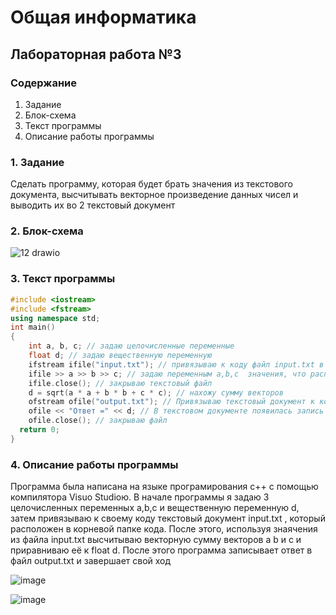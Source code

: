 # Общая информатика

## Лабораторная работа №3

### Содержание

1. Задание
2. Блок-схема
3. Текст программы
4. Описание работы программы

### 1. Задание

Сделать программу, которая будет брать значения из текстового документа, высчитывать векторное произведение данных чисел и выводить их во 2 текстовый документ

### 2. Блок-схема
![12 drawio](https://user-images.githubusercontent.com/100399698/169514675-49e25d01-b515-451c-98b2-cb0bb38e2aed.png)

### 3. Текст программы
```c++
#include <iostream>
#include <fstream>
using namespace std;
int main()
{
	int a, b, c; // задаю целочисленные переменные
	float d; // задаю вещественную переменную
	ifstream ifile("input.txt"); // привязываю к коду файл input.txt в котором расположены 3 значения: (4 5 6).
	ifile >> a >> b >> c; // задаю переменным a,b,c  значения, что расположены в файле. 
	ifile.close(); // закрываю текстовый файл
	d = sqrt(a * a + b * b + c * c); // нахожу сумму векторов
	ofstream ofile("output.txt"); // Привязываю текстовый документ к коду для записи в него ответа
	ofile << "Ответ =" << d; // В текстовом документе появилась запись (Ответ =8.77496)
	ofile.close(); // закрываю файл 
  return 0;
}
```
### 4. Описание работы программы
Программа была написана на языке програмирования c++ с помощью компилятора Visuo Studioю. В начале программы я задаю 3 целочисленных переменных a,b,c и вещественную переменную d, затем привязываю к своему коду текстовый документ input.txt , который расположен в корневой папке кода. После этого, используя знаячения из файла input.txt высчитываю векторную сумму векторов a b и c и приравниваю её к float d. После этого программа записывает ответ в файл output.txt и завершает свой ход

![image](https://user-images.githubusercontent.com/100399698/172991043-2b4658dd-260f-48ec-897e-f8ad7ca1f3f0.png)

![image](https://user-images.githubusercontent.com/100399698/172991073-af19206a-1018-47c9-8b65-50f6c068387a.png)


